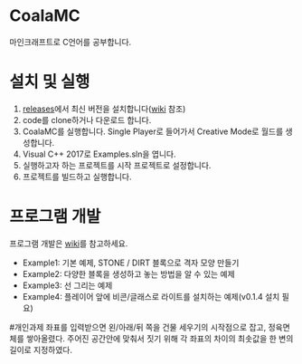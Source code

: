 # CoalaMC
마인크래프트로 C언어를 공부합니다.

# 설치 및 실행
1. [releases](https://github.com/coalasw/CoalaMC/releases)에서 최신 버전을 설치합니다([wiki](https://github.com/coalasw/CoalaMC/wiki/1.-프로그램-설치) 참조)
2. code를 clone하거나 다운로드 합니다.
3. CoalaMC를 실행합니다. Single Player로 들어가서 Creative Mode로 월드를 생성합니다.
4. Visual C++ 2017로 Examples.sln을 엽니다.
5. 실행하고자 하는 프로젝트를 시작 프로젝트로 설정합니다.
6. 프로젝트를 빌드하고 실행합니다.

# 프로그램 개발
프로그램 개발은 [wiki](https://github.com/coalasw/CoalaMC/wiki)를 참고하세요.

- Example1: 기본 예제, STONE / DIRT 블록으로 격자 모양 만들기
- Example2: 다양한 블록을 생성하고 놓는 방법을 알 수 있는 예제
- Example3: 선 그리는 예제
- Example4: 플레이어 앞에 비콘/글래스로 라이트를 설치하는 예제(v0.1.4 설치 필요)

#개인과제
좌표를 입력받으면 왼/아래/뒤 쪽을 건물 세우기의 시작점으로 잡고, 정육면체를 쌓아올렸다.
주어진 공간안에 맞춰서 짓기 위해 각 좌표의 차이의 최솟값을 한 변의 길이로 지정하였다.
